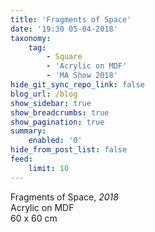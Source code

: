 ```yaml
---
title: 'Fragments of Space'
date: '19:30 05-04-2018'
taxonomy:
    tag:
        - Square
        - 'Acrylic on MDF'
        - 'MA Show 2018'
hide_git_sync_repo_link: false
blog_url: /blog
show_sidebar: true
show_breadcrumbs: true
show_pagination: true
summary:
    enabled: '0'
hide_from_post_list: false
feed:
    limit: 10
---
```


Fragments of Space, _2018_  
Acrylic on MDF  
60 x 60 cm